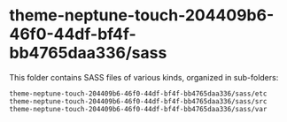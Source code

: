 # theme-neptune-touch-204409b6-46f0-44df-bf4f-bb4765daa336/sass

This folder contains SASS files of various kinds, organized in sub-folders:

    theme-neptune-touch-204409b6-46f0-44df-bf4f-bb4765daa336/sass/etc
    theme-neptune-touch-204409b6-46f0-44df-bf4f-bb4765daa336/sass/src
    theme-neptune-touch-204409b6-46f0-44df-bf4f-bb4765daa336/sass/var
